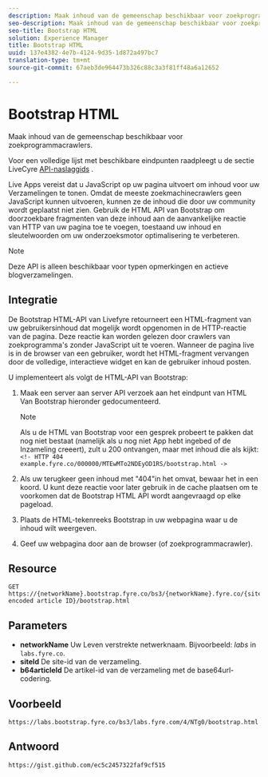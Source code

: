 ```yaml
---
description: Maak inhoud van de gemeenschap beschikbaar voor zoekprogrammacrawlers.
seo-description: Maak inhoud van de gemeenschap beschikbaar voor zoekprogrammacrawlers.
seo-title: Bootstrap HTML
solution: Experience Manager
title: Bootstrap HTML
uuid: 137e4382-4e7b-4124-9d35-1d872a497bc7
translation-type: tm+mt
source-git-commit: 67aeb3de964473b326c88c3a3f81ff48a6a12652

---
```



# Bootstrap HTML

Maak inhoud van de gemeenschap beschikbaar voor zoekprogrammacrawlers.

Voor een volledige lijst met beschikbare eindpunten raadpleegt u de sectie LiveCyre [API-naslaggids](https://api.livefyre.com/docs) .

Live Apps vereist dat u JavaScript op uw pagina uitvoert om inhoud voor uw Verzamelingen te tonen. Omdat de meeste zoekmachinecrawlers geen JavaScript kunnen uitvoeren, kunnen ze de inhoud die door uw community wordt geplaatst niet zien. Gebruik de HTML API van Bootstrap om doorzoekbare fragmenten van deze inhoud aan de aanvankelijke reactie van HTTP van uw pagina toe te voegen, toestaand uw inhoud en sleutelwoorden om uw onderzoeksmotor optimalisering te verbeteren.

>[!NOTE]
>
>Deze API is alleen beschikbaar voor typen opmerkingen en actieve blogverzamelingen.

## Integratie

De Bootstrap HTML-API van Livefyre retourneert een HTML-fragment van uw gebruikersinhoud dat mogelijk wordt opgenomen in de HTTP-reactie van de pagina. Deze reactie kan worden gelezen door crawlers van zoekprogramma&#39;s zonder JavaScript uit te voeren. Wanneer de pagina live is in de browser van een gebruiker, wordt het HTML-fragment vervangen door de volledige, interactieve widget en kan de gebruiker inhoud posten.

U implementeert als volgt de HTML-API van Bootstrap:

1. Maak een server aan server API verzoek aan het eindpunt van HTML Van Bootstrap hieronder gedocumenteerd.

   >[!NOTE]
   >
   >Als u de HTML van Bootstrap voor een gesprek probeert te pakken dat nog niet bestaat (namelijk als u nog niet App hebt ingebed of de Inzameling creeert), zult u 200 ontvangen, maar met inhoud die als kijkt: `<!- HTTP 404 example.fyre.co/000000/MTEwMTo2NDEyOD1RS/bootstrap.html ->`

1. Als uw terugkeer geen inhoud met &quot;404&quot;in het omvat, bewaar het in een koord. U kunt deze reactie voor later gebruik in de cache plaatsen om te voorkomen dat de Bootstrap HTML API wordt aangevraagd op elke pageload.
1. Plaats de HTML-tekenreeks Bootstrap in uw webpagina waar u de inhoud wilt weergeven.
1. Geef uw webpagina door aan de browser (of zoekprogrammacrawler).

## Resource

```
GET https://{networkName}.bootstrap.fyre.co/bs3/{networkName}.fyre.co/{siteId}/{base64 encoded article ID}/bootstrap.html 
```

## Parameters

* **networkName** Uw Leven verstrekte netwerknaam. Bijvoorbeeld: *labs* in `labs.fyre.co`.
* **siteId** De site-id van de verzameling.
* **b64articleId** De artikel-id van de verzameling met de base64url-codering.

## Voorbeeld

```
https://labs.bootstrap.fyre.co/bs3/labs.fyre.com/4/NTg0/bootstrap.html 
```

## Antwoord

```
https://gist.github.com/ec5c2457322faf9cf515 
```
